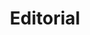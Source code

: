 ---
layout: category
taxonomy: editorial
entries_layout: grid
title: Editorial
excerpt: "Revisión sobre temas de tecnología aplicada a las empresas desde un punto de vista crítico y de mejora."
image:
  path: /images/portada.png
  thumbnail: /images/portada.png
search: false
---